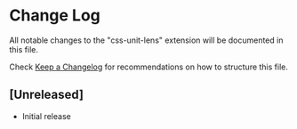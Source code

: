 # Change Log

All notable changes to the "css-unit-lens" extension will be documented in this file.

Check [Keep a Changelog](http://keepachangelog.com/) for recommendations on how to structure this file.

## [Unreleased]

- Initial release